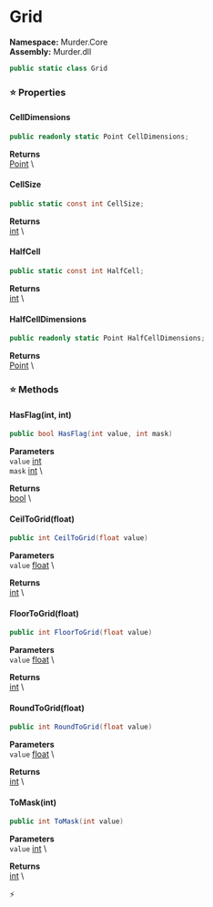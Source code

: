 # Grid

**Namespace:** Murder.Core \
**Assembly:** Murder.dll

```csharp
public static class Grid
```

### ⭐ Properties
#### CellDimensions
```csharp
public readonly static Point CellDimensions;
```

**Returns** \
[Point](../../Murder/Core/Geometry/Point.html) \
#### CellSize
```csharp
public static const int CellSize;
```

**Returns** \
[int](https://learn.microsoft.com/en-us/dotnet/api/System.Int32?view=net-7.0) \
#### HalfCell
```csharp
public static const int HalfCell;
```

**Returns** \
[int](https://learn.microsoft.com/en-us/dotnet/api/System.Int32?view=net-7.0) \
#### HalfCellDimensions
```csharp
public readonly static Point HalfCellDimensions;
```

**Returns** \
[Point](../../Murder/Core/Geometry/Point.html) \
### ⭐ Methods
#### HasFlag(int, int)
```csharp
public bool HasFlag(int value, int mask)
```

**Parameters** \
`value` [int](https://learn.microsoft.com/en-us/dotnet/api/System.Int32?view=net-7.0) \
`mask` [int](https://learn.microsoft.com/en-us/dotnet/api/System.Int32?view=net-7.0) \

**Returns** \
[bool](https://learn.microsoft.com/en-us/dotnet/api/System.Boolean?view=net-7.0) \

#### CeilToGrid(float)
```csharp
public int CeilToGrid(float value)
```

**Parameters** \
`value` [float](https://learn.microsoft.com/en-us/dotnet/api/System.Single?view=net-7.0) \

**Returns** \
[int](https://learn.microsoft.com/en-us/dotnet/api/System.Int32?view=net-7.0) \

#### FloorToGrid(float)
```csharp
public int FloorToGrid(float value)
```

**Parameters** \
`value` [float](https://learn.microsoft.com/en-us/dotnet/api/System.Single?view=net-7.0) \

**Returns** \
[int](https://learn.microsoft.com/en-us/dotnet/api/System.Int32?view=net-7.0) \

#### RoundToGrid(float)
```csharp
public int RoundToGrid(float value)
```

**Parameters** \
`value` [float](https://learn.microsoft.com/en-us/dotnet/api/System.Single?view=net-7.0) \

**Returns** \
[int](https://learn.microsoft.com/en-us/dotnet/api/System.Int32?view=net-7.0) \

#### ToMask(int)
```csharp
public int ToMask(int value)
```

**Parameters** \
`value` [int](https://learn.microsoft.com/en-us/dotnet/api/System.Int32?view=net-7.0) \

**Returns** \
[int](https://learn.microsoft.com/en-us/dotnet/api/System.Int32?view=net-7.0) \



⚡